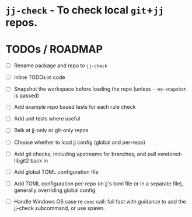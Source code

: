# `jj-check` - To check local `git`+`jj` repos.

# TODOs / ROADMAP

- [ ] Rename package and repo to `jj-check`
- [ ] Inline TODOs in code
- [ ] Snapshot the workspace before loading the repo (unless `--no-snapshot` is passed)
- [ ] Add example repo based tests for each rule check
- [ ] Add unit tests where useful
- [ ] Balk at jj-only or git-only repos
- [ ] Choose whether to load jj config (global and per-repo)
- [ ] Add git checks, including upstreams for branches, and pull vendored-libgit2 back in
- [ ] Add global TOML configuration file
- [ ] Add TOML configuration per-repo (in jj's toml file or in a separate file), generally overriding global config
- [ ] Handle Windows OS case re `exec` call: fail fast with guidance to add the jj-check subcommand, or use spawn.


